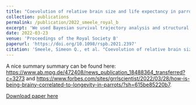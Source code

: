 ```yaml
---
title: "Coevolution of relative brain size and life expectancy in parrots"
collection: publications
permalink: /publication/2022_smeele_royal_b
excerpt: 'We used Bayesian survival trajectory analysis and structural equation models to estimate parrot life expectancy and show that increased relative brain size explains increased life expectancy across species.'
date: 2022-03-23
venue: 'Proceedings of the Royal Society B'
paperurl: 'https://doi.org/10.1098/rspb.2021.2397'
citation: 'Smeele, Simeon Q., et al. "Coevolution of relative brain size and life expectancy in parrots." Proceedings of the Royal Society B 289.1971 (2022): 20212397.'
---
```


A nice summary summary can be found here: https://www.ab.mpg.de/472408/news_publication_18488364_transferred?c=3273 and https://www.forbes.com/sites/grrlscientist/2022/03/28/how-is-being-brainy-correlated-to-longevity-in-parrots/?sh=615be85220b7.

[Download paper here](http://doi.org/10.1098/rspb.2021.2397)
